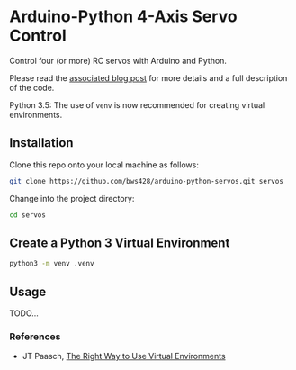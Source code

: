 # Arduino-Python 4-Axis Servo Control

Control four (or more) RC servos with Arduino and Python.

Please read the [associated blog post](https://bws428.github.io/notes/arduino-python-4-axis-servo/) for more details and a full description of the code.

Python 3.5: The use of `venv` is now recommended for creating virtual environments.

## Installation

Clone this repo onto your local machine as follows:

```bash
git clone https://github.com/bws428/arduino-python-servos.git servos
```

Change into the project directory:

```bash
cd servos
```

## Create a Python 3 Virtual Environment

```bash
python3 -m venv .venv
```

## Usage

TODO...

### References

- JT Paasch, [The Right Way to Use Virtual Environments](https://medium.com/@jtpaasch/the-right-way-to-use-virtual-environments-1bc255a0cba7)
